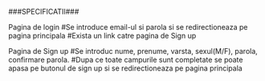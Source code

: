 ###SPECIFICATII###

Pagina de login
    #Se introduce email-ul si parola si se redirectioneaza pe pagina principala
    #Exista un link catre pagina de Sign up

Pagina de Sign up
    #Se introduc nume, prenume, varsta, sexul(M/F), parola, confirmare parola.
    #Dupa ce toate campurile sunt completate se poate apasa pe butonul de sign up si se redirectioneaza pe pagina principala 

